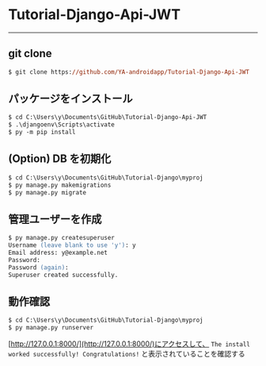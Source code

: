 # Tutorial-Django-Api-JWT

---

## git clone

```ps
$ git clone https://github.com/YA-androidapp/Tutorial-Django-Api-JWT
```

## パッケージをインストール

```ps
$ cd C:\Users\y\Documents\GitHub\Tutorial-Django-Api-JWT
$ .\djangoenv\Scripts\activate
$ py -m pip install
```

## (Option) DB を初期化

```ps
$ cd C:\Users\y\Documents\GitHub\Tutorial-Django\myproj
$ py manage.py makemigrations
$ py manage.py migrate
```

## 管理ユーザーを作成

```ps
$ py manage.py createsuperuser
Username (leave blank to use 'y'): y
Email address: y@example.net
Password:
Password (again):
Superuser created successfully.
```

## 動作確認

```ps
$ cd C:\Users\y\Documents\GitHub\Tutorial-Django\myproj
$ py manage.py runserver
```

[http://127.0.0.1:8000/](http://127.0.0.1:8000/)にアクセスして、 `The install worked successfully! Congratulations!` と表示されていることを確認する
